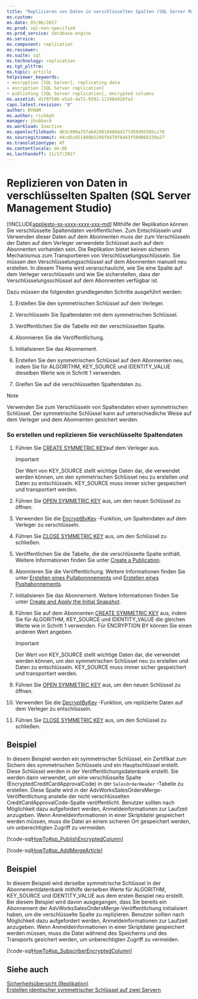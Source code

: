 ```yaml
---
title: "Replizieren von Daten in verschlüsselten Spalten (SQL Server Management Studio) | Microsoft-Dokumentation"
ms.custom: 
ms.date: 03/06/2017
ms.prod: sql-non-specified
ms.prod_service: database-engine
ms.service: 
ms.component: replication
ms.reviewer: 
ms.suite: sql
ms.technology: replication
ms.tgt_pltfrm: 
ms.topic: article
helpviewer_keywords:
- encryption [SQL Server], replicating data
- encryption [SQL Server replication]
- publishing [SQL Server replication], encrypted columns
ms.assetid: d1f8f586-e5a3-4a71-9391-11198d42bfa3
caps.latest.revision: "8"
author: BYHAM
ms.author: rickbyh
manager: jhubbard
ms.workload: Inactive
ms.openlocfilehash: 4b3c900a757a6d298194866d1f7d59d95585cc70
ms.sourcegitcommit: 44cd5c651488b5296fb679f6d43f50d068339a27
ms.translationtype: HT
ms.contentlocale: de-DE
ms.lasthandoff: 11/17/2017
---
```

# <a name="replicate-data-in-encrypted-columns-sql-server-management-studio"></a>Replizieren von Daten in verschlüsselten Spalten (SQL Server Management Studio)
[!INCLUDE[appliesto-ss-xxxx-xxxx-xxx-md](../../../includes/appliesto-ss-xxxx-xxxx-xxx-md.md)] Mithilfe der Replikation können Sie verschlüsselte Spaltendaten veröffentlichen. Zum Entschlüsseln und Verwenden dieser Daten auf dem Abonnenten muss der zum Verschlüsseln der Daten auf dem Verleger verwendete Schlüssel auch auf dem Abonnenten vorhanden sein. Die Replikation bietet keinen sicheren Mechanismus zum Transportieren von Verschlüsselungsschlüsseln. Sie müssen den Verschlüsselungsschlüssel auf dem Abonnenten manuell neu erstellen. In diesem Thema wird veranschaulicht, wie Sie eine Spalte auf dem Verleger verschlüsseln und wie Sie sicherstellen, dass der Verschlüsselungsschlüssel auf dem Abonnenten verfügbar ist.  
  
 Dazu müssen die folgenden grundlegenden Schritte ausgeführt werden:  
  
1.  Erstellen Sie den symmetrischen Schlüssel auf dem Verleger.  
  
2.  Verschlüsseln Sie Spaltendaten mit dem symmetrischen Schlüssel.  
  
3.  Veröffentlichen Sie die Tabelle mit der verschlüsselten Spalte.  
  
4.  Abonnieren Sie die Veröffentlichung.  
  
5.  Initialisieren Sie das Abonnement.  
  
6.  Erstellen Sie den symmetrischen Schlüssel auf dem Abonnenten neu, indem Sie für ALGORITHM, KEY_SOURCE und IDENTITY_VALUE dieselben Werte wie in Schritt 1 verwenden.  
  
7.  Greifen Sie auf die verschlüsselten Spaltendaten zu.  
  
> [!NOTE]  
>  Verwenden Sie zum Verschlüsseln von Spaltendaten einen symmetrischen Schlüssel. Der symmetrische Schlüssel kann auf unterschiedliche Weise auf dem Verleger und dem Abonnenten gesichert werden.  
  
### <a name="to-create-and-replicate-encrypted-column-data"></a>So erstellen und replizieren Sie verschlüsselte Spaltendaten  
  
1.  Führen Sie [CREATE SYMMETRIC KEY](../../../t-sql/statements/create-symmetric-key-transact-sql.md)auf dem Verleger aus.  
  
    > [!IMPORTANT]  
    >  Der Wert von KEY_SOURCE stellt wichtige Daten dar, die verwendet werden können, um den symmetrischen Schlüssel neu zu erstellen und Daten zu entschlüsseln. KEY_SOURCE muss immer sicher gespeichert und transportiert werden.  
  
2.  Führen Sie [OPEN SYMMETRIC KEY](../../../t-sql/statements/open-symmetric-key-transact-sql.md) aus, um den neuen Schlüssel zu öffnen.  
  
3.  Verwenden Sie die [EncryptByKey](../../../t-sql/functions/encryptbykey-transact-sql.md) -Funktion, um Spaltendaten auf dem Verleger zu verschlüsseln.  
  
4.  Führen Sie [CLOSE SYMMETRIC KEY](../../../t-sql/statements/close-symmetric-key-transact-sql.md) aus, um den Schlüssel zu schließen.  
  
5.  Veröffentlichen Sie die Tabelle, die die verschlüsselte Spalte enthält. Weitere Informationen finden Sie unter [Create a Publication](../../../relational-databases/replication/publish/create-a-publication.md).  
  
6.  Abonnieren Sie die Veröffentlichung. Weitere Informationen finden Sie unter [Erstellen eines Pullabonnnements](../../../relational-databases/replication/create-a-pull-subscription.md) und [Erstellen eines Pushabonnements](../../../relational-databases/replication/create-a-push-subscription.md).  
  
7.  Initialisieren Sie das Abonnement. Weitere Informationen finden Sie unter [Create and Apply the Initial Snapshot](../../../relational-databases/replication/create-and-apply-the-initial-snapshot.md).  
  
8.  Führen Sie auf dem Abonnenten [CREATE SYMMETRIC KEY](../../../t-sql/statements/create-symmetric-key-transact-sql.md) aus, indem Sie für ALGORITHM, KEY_SOURCE und IDENTITY_VALUE die gleichen Werte wie in Schritt 1 verwenden. Für ENCRYPTION BY können Sie einen anderen Wert angeben.  
  
    > [!IMPORTANT]  
    >  Der Wert von KEY_SOURCE stellt wichtige Daten dar, die verwendet werden können, um den symmetrischen Schlüssel neu zu erstellen und Daten zu entschlüsseln. KEY_SOURCE muss immer sicher gespeichert und transportiert werden.  
  
9. Führen Sie [OPEN SYMMETRIC KEY](../../../t-sql/statements/open-symmetric-key-transact-sql.md) aus, um den neuen Schlüssel zu öffnen.  
  
10. Verwenden Sie die [DecryptByKey](../../../t-sql/functions/decryptbykey-transact-sql.md) -Funktion, um replizierte Daten auf dem Verleger zu entschlüsseln.  
  
11. Führen Sie [CLOSE SYMMETRIC KEY](../../../t-sql/statements/close-symmetric-key-transact-sql.md) aus, um den Schlüssel zu schließen.  
  
## <a name="example"></a>Beispiel  
 In diesem Beispiel werden ein symmetrischer Schlüssel, ein Zertifikat zum Sichern des symmetrischen Schlüssels und ein Hauptschlüssel erstellt. Diese Schlüssel werden in der Veröffentlichungsdatenbank erstellt. Sie werden dann verwendet, um eine verschlüsselte Spalte (EncryptedCreditCardApprovalCode) in der `SalesOrderHeader` -Tabelle zu erstellen. Diese Spalte wird in der AdvWorksSalesOrdersMerge-Veröffentlichung anstelle der nicht verschlüsselten CreditCardApprovalCode-Spalte veröffentlicht. Benutzer sollten nach Möglichkeit dazu aufgefordert werden, Anmeldeinformationen zur Laufzeit anzugeben. Wenn Anmeldeinformationen in einer Skriptdatei gespeichert werden müssen, muss die Datei an einem sicheren Ort gespeichert werden, um unberechtigten Zugriff zu vermeiden.  
  
 [!code-sql[HowTo#sp_PublishEncryptedColumn](../../../relational-databases/replication/codesnippet/tsql/replicate-data-in-encryp_1.sql)]  
  
 [!code-sql[HowTo#sp_AddMergeArticle](../../../relational-databases/replication/codesnippet/tsql/replicate-data-in-encryp_2.sql)]  
  
## <a name="example"></a>Beispiel  
 In diesem Beispiel wird derselbe symmetrische Schlüssel in der Abonnementdatenbank mithilfe derselben Werte für ALGORITHM, KEY_SOURCE und IDENTITY_VALUE aus dem ersten Beispiel neu erstellt. Bei diesem Beispiel wird davon ausgegangen, dass Sie bereits ein Abonnement der AdvWorksSalesOrdersMerge-Veröffentlichung initialisiert haben, um die verschlüsselte Spalte zu replizieren. Benutzer sollten nach Möglichkeit dazu aufgefordert werden, Anmeldeinformationen zur Laufzeit anzugeben. Wenn Anmeldeinformationen in einer Skriptdatei gespeichert werden müssen, muss die Datei während des Speicherns und des Transports gesichert werden, um unberechtigten Zugriff zu vermeiden.  
  
 [!code-sql[HowTo#sp_SubscriberEncryptedColumn](../../../relational-databases/replication/codesnippet/tsql/replicate-data-in-encryp_3.sql)]  
  
## <a name="see-also"></a>Siehe auch  
 [Sicherheitsübersicht &#40;Replikation&#41;](../../../relational-databases/replication/security/security-overview-replication.md)   
 [Erstellen identischer symmetrischer Schlüssel auf zwei Servern](../../../relational-databases/security/encryption/create-identical-symmetric-keys-on-two-servers.md)  
  
  
